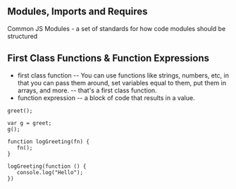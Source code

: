 ## Modules, Imports and Requires  
Common JS Modules - a set of standards for how code modules should be structured  

## First Class Functions & Function Expressions  
- first class function -- You can use functions like strings, numbers, etc, in that you can pass them around, set variables equal to them, put them in arrays, and more. -- that's a first class function.
- function expression -- a block of code that results in a value.  

```
greet();

var g = greet;
g();

function logGreeting(fn) {
   fn();
}

logGreeting(function () {
   console.log("Hello");
})
```

